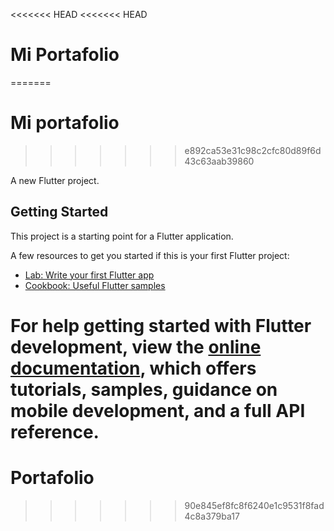 <<<<<<< HEAD
<<<<<<< HEAD
# Mi Portafolio
=======
# Mi portafolio
>>>>>>> e892ca53e31c98c2cfc80d89f6d43c63aab39860

A new Flutter project.

## Getting Started

This project is a starting point for a Flutter application.

A few resources to get you started if this is your first Flutter project:

- [Lab: Write your first Flutter app](https://docs.flutter.dev/get-started/codelab)
- [Cookbook: Useful Flutter samples](https://docs.flutter.dev/cookbook)

For help getting started with Flutter development, view the
[online documentation](https://docs.flutter.dev/), which offers tutorials,
samples, guidance on mobile development, and a full API reference.
=======
# Portafolio
>>>>>>> 90e845ef8fc8f6240e1c9531f8fad4c8a379ba17
